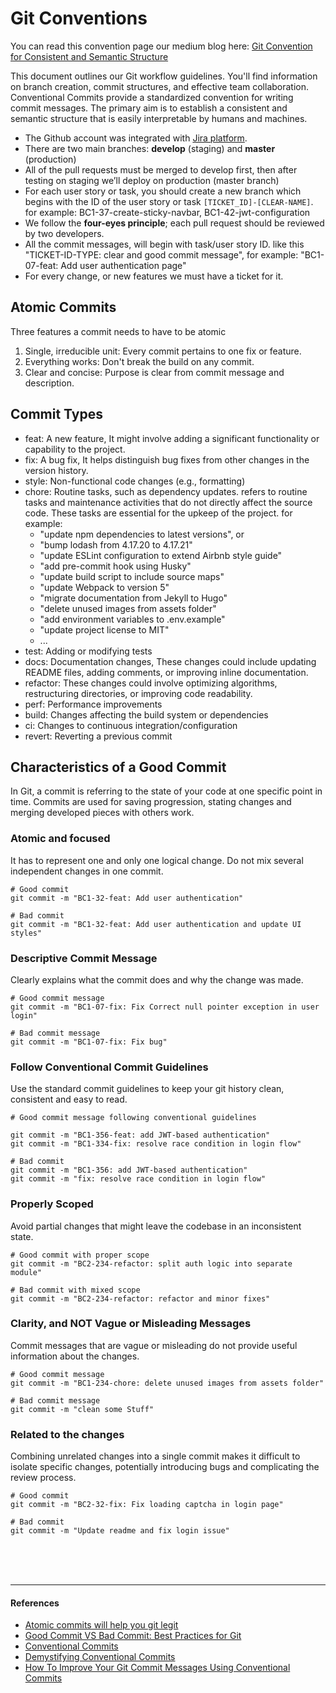 # Git Conventions 
You can read this convention page our medium blog here: [Git Convention for Consistent and Semantic Structure](https://blog.weprodev.com/git-convention-for-consistent-and-semantic-structure-c7b0f3ac996c)


This document outlines our Git workflow guidelines. You'll find information on branch creation, commit structures, and effective team collaboration. 
Conventional Commits provide a standardized convention for writing commit messages. The primary aim is to establish a consistent and semantic structure that is easily interpretable by humans and machines.

- The Github account was integrated with [Jira platform](https://www.atlassian.com/software/jira). 
- There are two main branches: **develop** (staging) and **master** (production)
- All of the pull requests must be merged to develop first, then after testing on staging we’ll deploy on production (master branch)
- For each user story or task, you should create a new branch which begins with the ID of the user story or task `[TICKET_ID]-[CLEAR-NAME]`. 
  for example: BC1-37-create-sticky-navbar, BC1-42-jwt-configuration
- We follow the **four-eyes principle**; each pull request should be reviewed by two developers.
- All the commit messages, will begin with task/user story ID. like this "TICKET-ID-TYPE: clear and good commit message", for example: "BC1-07-feat: Add user authentication page"
- For every change, or new features we must have a ticket for it. 

## Atomic Commits
Three features a commit needs to have to be atomic
1. Single, irreducible unit: Every commit pertains to one fix or feature.
2. Everything works: Don't break the build on any commit.
3. Clear and concise: Purpose is clear from commit message and description.

## Commit Types
- feat: A new feature, It might involve adding a significant functionality or capability to the project.
- fix: A bug fix, It helps distinguish bug fixes from other changes in the version history.
- style: Non-functional code changes (e.g., formatting)
- chore: Routine tasks, such as dependency updates. refers to routine tasks and maintenance activities that do not directly affect the source code. These tasks are essential for the upkeep of the project. for example: 
  - "update npm dependencies to latest versions", or 
  - "bump lodash from 4.17.20 to 4.17.21" 
  - "update ESLint configuration to extend Airbnb style guide" 
  - "add pre-commit hook using Husky"
  - "update build script to include source maps"
  - "update Webpack to version 5"
  - "migrate documentation from Jekyll to Hugo"
  - "delete unused images from assets folder"
  - "add environment variables to .env.example"
  - "update project license to MIT"
  - ...
- test: Adding or modifying tests
- docs: Documentation changes, These changes could include updating README files, adding comments, or improving inline documentation.
- refactor: These changes could involve optimizing algorithms, restructuring directories, or improving code readability.
- perf: Performance improvements
- build: Changes affecting the build system or dependencies
- ci: Changes to continuous integration/configuration
- revert: Reverting a previous commit

## Characteristics of a Good Commit
In Git, a commit is referring to the state of your code at one specific point in time. Commits are used for saving progression, stating changes and merging developed pieces with others work.

### Atomic and focused
It has to represent one and only one logical change. Do not mix several independent changes in one commit.

```git
# Good commit
git commit -m "BC1-32-feat: Add user authentication"

# Bad commit
git commit -m "BC1-32-feat: Add user authentication and update UI styles"
```

### Descriptive Commit Message
Clearly explains what the commit does and why the change was made. 
```git
# Good commit message
git commit -m "BC1-07-fix: Fix Correct null pointer exception in user login"

# Bad commit message
git commit -m "BC1-07-fix: Fix bug"
```

### Follow Conventional Commit Guidelines
Use the standard commit guidelines to keep your git history clean, consistent and easy to read. 
```
# Good commit message following conventional guidelines

git commit -m "BC1-356-feat: add JWT-based authentication"
git commit -m "BC1-334-fix: resolve race condition in login flow"

# Bad commit
git commit -m "BC1-356: add JWT-based authentication"
git commit -m "fix: resolve race condition in login flow"
```

### Properly Scoped
Avoid partial changes that might leave the codebase in an inconsistent state.
```git
# Good commit with proper scope
git commit -m "BC2-234-refactor: split auth logic into separate module"

# Bad commit with mixed scope
git commit -m "BC2-234-refactor: refactor and minor fixes"
```

### Clarity, and NOT Vague or Misleading Messages
Commit messages that are vague or misleading do not provide useful information about the changes.
```git
# Good commit message
git commit -m "BC1-234-chore: delete unused images from assets folder"

# Bad commit message
git commit -m "clean some Stuff"
```

### Related to the changes
Combining unrelated changes into a single commit makes it difficult to isolate specific changes, potentially introducing bugs and complicating the review process.

```git
# Good commit 
git commit -m "BC2-32-fix: Fix loading captcha in login page"

# Bad commit
git commit -m "Update readme and fix login issue"
```


<br><br><br>

---
#### References
- [Atomic commits will help you git legit](https://www.pauline-vos.nl/atomic-commits/)
- [Good Commit VS Bad Commit: Best Practices for Git](https://dev.to/sheraz4194/good-commit-vs-bad-commit-best-practices-for-git-1plc)
- [Conventional Commits](https://www.conventionalcommits.org/en/v1.0.0/)
- [Demystifying Conventional Commits](https://angelo.dini.dev/blog/conventional-commits/)
- [How To Improve Your Git Commit Messages Using Conventional Commits](https://dev.to/danywalls/how-to-improve-your-git-commit-messages-using-conventional-commits-49f5)
